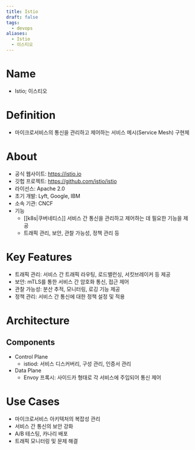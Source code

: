 ```yaml
---
title: Istio
draft: false
tags:
  - devops
aliases:
  - Istio
  - 이스티오
---
```


# Name
- Istio; 이스티오


# Definition
- 마이크로서비스의 통신을 관리하고 제어하는 서비스 메시(Service Mesh) 구현체


# About
- 공식 웹사이트: https://istio.io
- 깃헙 프로젝트: https://github.com/istio/istio
- 라이선스: Apache 2.0
- 초기 개발: Lyft, Google, IBM
- 소속 기관: CNCF
- 기능
	- [[k8s|쿠버네티스]] 서비스 간 통신을 관리하고 제어하는 데 필요한 기능을 제공
	- 트래픽 관리, 보안, 관찰 가능성, 정책 관리 등


# Key Features
- 트래픽 관리: 서비스 간 트래픽 라우팅, 로드밸런싱, 서킷브레이커 등 제공
- 보안: mTLS를 통한 서비스 간 암호화 통신, 접근 제어
- 관찰 가능성: 분산 추적, 모니터링, 로깅 기능 제공
- 정책 관리: 서비스 간 통신에 대한 정책 설정 및 적용


# Architecture
## Components
- Control Plane
  - istiod: 서비스 디스커버리, 구성 관리, 인증서 관리
- Data Plane
  - Envoy 프록시: 사이드카 형태로 각 서비스에 주입되어 통신 제어


# Use Cases
- 마이크로서비스 아키텍처의 복잡성 관리
- 서비스 간 통신의 보안 강화
- A/B 테스팅, 카나리 배포
- 트래픽 모니터링 및 문제 해결 
